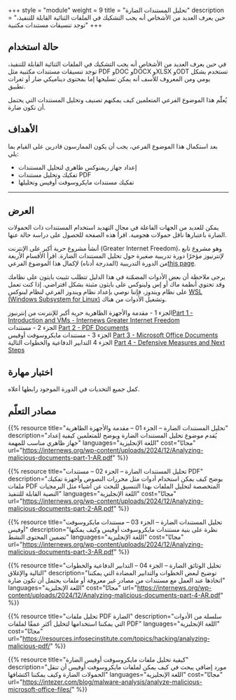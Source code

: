 +++
style = "module"
weight = 9
title = "تحليل المستندات الضارة"
description = "حين يعرف العديد من الأشخاص أنه يجب التشكيك في الملفات الثنائية القابلة للتنفيذ، توجد تنسيقات مستندات مكتبية"
+++

## حالة استخدام
في حين يعرف العديد من الأشخاص أنه يجب التشكيك في الملفات الثنائية القابلة للتنفيذ، توجد تنسيقات مستندات مكتبية مثل PDF وDOC وDOCX وXLSX وODT تستخدم بشكل يومي ومن المعروف للأسف أنه يمكن تسليحها إما بمحتوى ديناميكي ضار أو ثغرات تطبيق.

يُعلّم هذا الموضوع الفرعي المتعلمين كيف يمكنهم تصنيف وتحليل المستندات التي يحتمل أن تكون ضارة.


## الأهداف 

بعد استكمال هذا الموضوع الفرعي، يجب أن يكون الممارسون قادرين على القيام بما يلي:

- إعداد جهاز ريمنوكس ظاهري لتحليل المستندات
- تفكيك وتحليل مستندات PDF
- تفكيك مستندات مايكروسوفت أوفيس وتحليلها

---
## العرض 
يمكن للعديد من الجهات الفاعلة في مجال التهديد استخدام المستندات ذات الحمولات الضارة باعتبارها ناقل حمولات هجومية. اقرأ هذه الصفحة للحصول على دراسة حالة عنها.

أنشأ مشروع حرية أكبر على الإنترنت (Greater Internet Freedom)، وهو مشروع تابع لإنترنيوز مؤخرًا دورة تدريبية صغيرة حول تحليل المستندات الضارة. اقرأ الأقسام الأربعة من الدورة التدريبية (المدرجة أدناه) لإكمال هذا الموضوع الفرعي[this page](https://cyberhub.am/en/blog/2023/10/25/technical-writeup-malware-campaigns-targeting-armenian-infrastructure-and-users/).

يرجى ملاحظة أن بعض الأدوات المضمّنة في هذا الدليل تتطلب تثبيت بايثون على نظامك وقد تحتوي أنظمة ماك أو إس ولينوكس على بايثون مثبتة بشكل افتراضي. إذا كنت تعمل على نظام ويندوز، فإننا نوصي بإعداد نظام ويندوز الفرعي لنظام لينوكس [WSL (Windows Subsystem for Linux)](https://learn.microsoft.com/en-us/windows/wsl/install) وتشغيل الأدوات من هناك.

الجزء 1 - مقدمة والأجهزة الظاهرية حرية أكبر للإنترنت من إنترنيوز[Part 1 - Introduction and VMs - Internews Greater Internet Freedom](https://internews.org/wp-content/uploads/2024/12/Analyzing-malicious-documents-part-1-AR.pdf)\
الجزء 2 - مستندات  [Part 2 - PDF Documents](https://internews.org/wp-content/uploads/2024/12/Analyzing-malicious-documents-part-2-AR.pdf)\
الجزء 3 - مستندات مايكروسوفت أوفيس [Part 3 - Microsoft Office Documents](https://internews.org/wp-content/uploads/2024/12/Analyzing-malicious-documents-part-3-AR.pdf)\
الجزء 4 التدابير الدفاعية والخطوات التالية [Part 4 - Defensive Measures and Next Steps](https://internews.org/wp-content/uploads/2024/12/Analyzing-malicious-documents-part-4-AR.pdf)


## اختبار مهارة

كمل جميع التحديات في الدورة الموجود رابطها أعلاه.


## مصادر التعلّم

{{% resource title="تحليل المستندات الضارة – الجزء 01 – مقدمة والأجهزة الظاهرية" description="يُقدم موضوع تحليل المستندات الضارة ويوضح للمتعلمين كيفية إعداد جهاز ظاهري مناسب للمهمة" languages="اللغة الإنجليزية" cost="مجانًا" url="https://internews.org/wp-content/uploads/2024/12/Analyzing-malicious-documents-part-1-AR.pdf" %}}

{{% resource title="تحليل المستندات الضارة – الجزء 02 – مستندات PDF" description="يوضح كيف يمكن استخدام أدوات مثل محررات النصوص وأجهزة تفكيك ملفات PDF المتخصصة لتحليل الملفات بهذا التنسيق للبحث عن أشياء مثل البرمجيات النصية القابلة للتنفيذ" languages="اللغة الإنجليزية" cost="مجانًا" url="https://internews.org/wp-content/uploads/2024/12/Analyzing-malicious-documents-part-2-AR.pdf" %}}

{{% resource title="تحليل المستندات الضارة – الجزء 03 – مستندات مايكروسوفت أوفيس" description="نظرة على بنية مستندات مايكروسوفت أوفيس وكيف يمكنها تضمين المحتوى النشط" languages="اللغة الإنجليزية" cost="مجانًا" url="https://internews.org/wp-content/uploads/2024/12/Analyzing-malicious-documents-part-3-AR.pdf" %}}

{{% resource title="تحليل الوثائق الضارة – الجزء 04 – التدابير الدفاعية والخطوات التالية والإغلاق" description="توضيح لبعض الخطوات والتدابير المضادة التي يمكننا اتخاذها عند العمل مع مستندات من مصادر غير معروفة أو ملفات يحتمل أن تكون ضارة" languages="اللغة الإنجليزية" cost="مجانًا" url="https://internews.org/wp-content/uploads/2024/12/Analyzing-malicious-documents-part-4-AR.pdf" %}}

{{% resource title="تحليل ملفات PDF الضارة" description="سلسلة من الأدوات التي يمكننا استخدامها لتحليل أكثر عمقًا لملفات PDF" languages="اللغة الإنجليزية" cost="مجانًا" url="https://resources.infosecinstitute.com/topics/hacking/analyzing-malicious-pdf/" %}}

{{% resource title="كيفية تحليل ملفات مايكروسوفت أوفيس الضارة" description="مورد إضافي يبحث في كيف يمكن لملفات مايكروسوفت أوفيس أن تنقل الحمولات الضارة وكيف يمكننا اكتشافها" languages="اللغة الإنجليزية" cost="مجانًا" url="https://intezer.com/blog/malware-analysis/analyze-malicious-microsoft-office-files/" %}}
